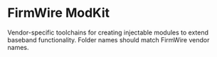 # FirmWire ModKit

Vendor-specific toolchains for creating injectable modules to extend baseband functionality. Folder names should match FirmWire vendor names.
